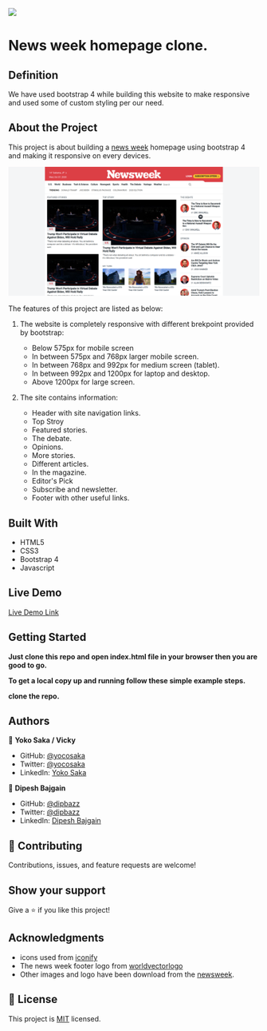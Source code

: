 ![](https://img.shields.io/badge/Microverse-blueviolet)

# News week homepage clone.

## Definition

We have used bootstrap 4 while building this website to make responsive and used some of custom styling per our need.

## About the Project

This project is about building a [news week](https://www.newsweek.com/) homepage using bootstrap 4
and making it responsive on every devices.

![screenshot](./assets/images/app_screenshot.png)

The features of this project are listed as below:
1. The website is completely responsive with different brekpoint provided by bootstrap:
    - Below 575px for mobile screen
    - In between 575px and 768px larger mobile screen.
    - In between 768px and 992px for medium screen (tablet).
    - In between 992px and 1200px for laptop and desktop.
    - Above 1200px for large screen.

2. The site contains information:
    - Header with site navigation links.
    - Top Stroy
    - Featured stories.
    - The debate.
    - Opinions.
    - More stories.
    - Different articles.
    - In the magazine.
    - Editor's Pick
    - Subscribe and newsletter.
    - Footer with other useful links.

## Built With

- HTML5
- CSS3
- Bootstrap 4
- Javascript

## Live Demo

[Live Demo Link](https://yocosaka.github.io/newsweek-clone/)


## Getting Started

**Just clone this repo and open index.html file in your browser then you are good to go.**


**To get a local copy up and running follow these simple example steps.**

**clone the repo.**


## Authors

👤 **Yoko Saka / Vicky**

- GitHub: [@yocosaka](https://github.com/yocosaka)
- Twitter: [@yocosaka](https://twitter.com/yocosaka)
- LinkedIn: [Yoko Saka](https://www.linkedin.com/in/yokosaka)

👤 **Dipesh Bajgain**

- GitHub: [@dipbazz](https://github.com/dipbazz)
- Twitter: [@dipbazz](https://twitter.com/dipbazz)
- LinkedIn: [Dipesh Bajgain](https://www.linkedin.com/in/dipbazz/)

## 🤝 Contributing

Contributions, issues, and feature requests are welcome!

## Show your support

Give a ⭐️ if you like this project!

## Acknowledgments

- icons used from [iconify](https://iconify.design/)
- The news week footer logo from [worldvectorlogo](https://worldvectorlogo.com/ja/logo/newsweek)
- Other images and logo have been download from the [newsweek](https://www.newsweek.com/).

## 📝 License

This project is [MIT](./LICENSE) licensed.
